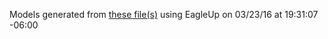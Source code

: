 Models generated from [these file(s)](https://raw.github.com/sparkfun/RS-485_Breakout/f935a58545d7c8349fc77e76ef60ffe8573419c0/Hardware/RS485_Breakout.brd) using EagleUp on 03/23/16 at 19:31:07 -06:00
